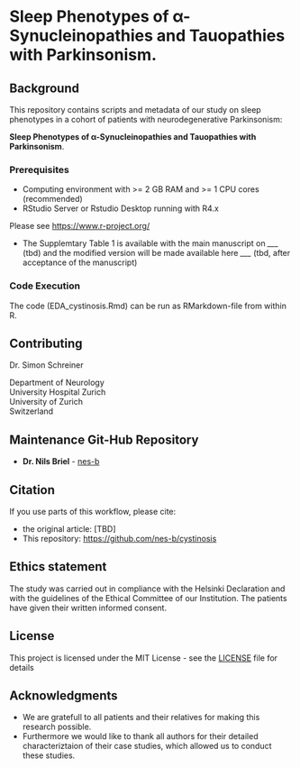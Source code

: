 # Sleep Phenotypes of α-Synucleinopathies and Tauopathies with Parkinsonism. 


## Background

This repository contains scripts and metadata of our study on sleep phenotypes in a cohort of patients with neurodegenerative Parkinsonism: 

**Sleep Phenotypes of α-Synucleinopathies and Tauopathies with Parkinsonism**. 



### Prerequisites

- Computing environment with >= 2 GB RAM and >= 1 CPU cores (recommended)  
- RStudio Server or Rstudio Desktop running with R4.x 

Please see https://www.r-project.org/ 

- The Supplemtary Table 1 is available with the main manuscript on *___* (tbd) and the modified version will be made available here *___* (tbd, after acceptance of the manuscript)

### Code Execution

The code (EDA_cystinosis.Rmd) can be run as RMarkdown-file from within R.


## Contributing

Dr. Simon Schreiner

Department of Neurology \
University Hospital Zurich \
University of Zurich \
Switzerland


## Maintenance Git-Hub Repository

* **Dr. Nils Briel** - [nes-b](https://github.com/nes-b)


## Citation

If you use parts of this workflow, please cite:
- the original article: [TBD]
- This repository: https://github.com/nes-b/cystinosis 


## Ethics statement

The study was carried out in compliance with the Helsinki Declaration and with the guidelines of the Ethical Committee of our Institution. 
The patients have given their written informed consent.


## License

This project is licensed under the MIT License - see the [LICENSE](LICENSE) file for details


## Acknowledgments

* We are gratefull to all patients and their relatives for making this research possible. 
* Furthermore we would like to thank all authors for their detailed characteriztaion of their case studies, which allowed us to conduct these studies.

